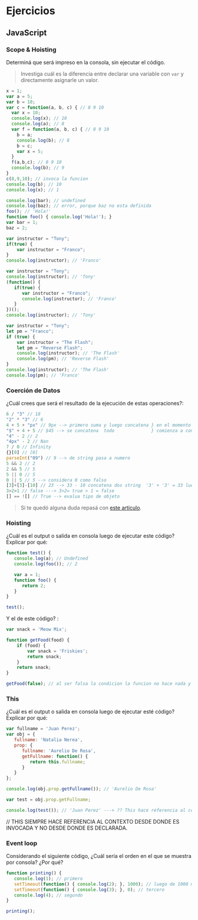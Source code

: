 
# Ejercicios

## JavaScript

### Scope & Hoisting

Determiná que será impreso en la consola, sin ejecutar el código.

> Investiga cuál es la diferencia entre declarar una variable con `var` y directamente asignarle un valor.

```javascript
x = 1;
var a = 5;
var b = 10;
var c = function(a, b, c) { // 8 9 10
  var x = 10; 
  console.log(x); // 10
  console.log(a); // 8
  var f = function(a, b, c) { // 8 9 10
    b = a; 
    console.log(b); // 8
    b = c;
    var x = 5;
  }
  f(a,b,c); // 8 9 10 
  console.log(b); // 9 
}
c(8,9,10); // invoca la funcion
console.log(b); // 10
console.log(x); // 1
```

```javascript
console.log(bar); // undefined
console.log(baz); // error, porque baz no esta definida
foo(); // 'Hola!'
function foo() { console.log('Hola!'); }
var bar = 1;
baz = 2;
```

```javascript
var instructor = "Tony";
if(true) {
    var instructor = "Franco";
}
console.log(instructor); // 'Franco'
```

```javascript
var instructor = "Tony";
console.log(instructor); // 'Tony'
(function() {
   if(true) {
      var instructor = "Franco";
      console.log(instructor); // 'Franco'
   }
})();
console.log(instructor); // 'Tony'
```

```javascript
var instructor = "Tony";
let pm = "Franco";
if (true) {
    var instructor = "The Flash";
    let pm = "Reverse Flash";
    console.log(instructor); // 'The Flash'
    console.log(pm); // 'Reverse Flash'
}
console.log(instructor); // 'The Flash'
console.log(pm); // 'Franco'
```
### Coerción de Datos

¿Cuál crees que será el resultado de la ejecución de estas operaciones?:

```javascript
6 / "3" // 18
"2" * "3" // 6
4 + 5 + "px" // 9px --> primero suma y luego concatena } en el momento que aparece un string
"$" + 4 + 5 // $45 --> se concatena  todo              } comienza a concatenarce
"4" - 2 // 2
"4px" - 2 // Nan
7 / 0 // Infinity
{}[0] // [0]
parseInt("09") // 9 --> de string pasa a numero 
5 && 2 // 2
2 && 5 // 5
5 || 0 // 5
0 || 5 // 5 --> considera 0 como falso
[3]+[3]-[10] // 23 --> 33 - 10 concatena dos string  '3' + '3' = 33 luego 33 - 10 = 23
3>2>1 // false ---> 3>2= true > 1 = false 
[] == ![] // True --> evalua tipo de objeto
```

> Si te quedó alguna duda repasá con [este artículo](http://javascript.info/tutorial/object-conversion).


### Hoisting

¿Cuál es el output o salida en consola luego de ejecutar este código? Explicar por qué:

```javascript
function test() {
   console.log(a); // Undefined
   console.log(foo()); // 2

   var a = 1;
   function foo() {
      return 2;
   }
}

test();
```

Y el de este código? :

```javascript
var snack = 'Meow Mix';

function getFood(food) {
    if (food) {
        var snack = 'Friskies';
        return snack;
    }
    return snack;
}

getFood(false); // al ser falsa la condicion la funcion no hace nada y directamente no devuelve nada.   ???  
```


### This

¿Cuál es el output o salida en consola luego de ejecutar esté código? Explicar por qué:

```javascript
var fullname = 'Juan Perez';
var obj = {
   fullname: 'Natalia Nerea',
   prop: {
      fullname: 'Aurelio De Rosa',
      getFullname: function() {
         return this.fullname;
      }
   }
};

console.log(obj.prop.getFullname()); // 'Aurelio De Rosa'

var test = obj.prop.getFullname; 

console.log(test()); // 'Juan Perez' ---> ?? This hace referencia al contexto global porque la variable test se declaro ahi.
```
// THIS SIEMPRE HACE REFERENCIA AL CONTEXTO DESDE DONDE ES INVOCADA Y NO DESDE DONDE ES DECLARADA.
### Event loop

Considerando el siguiente código, ¿Cuál sería el orden en el que se muestra por consola? ¿Por qué?

```javascript
function printing() {
   console.log(1); // primero
   setTimeout(function() { console.log(2); }, 1000); // luego de 1000 milisegundos (1 segundo) cuarto
   setTimeout(function() { console.log(3); }, 0); // tercero
   console.log(4); // segundo
}

printing();
```
